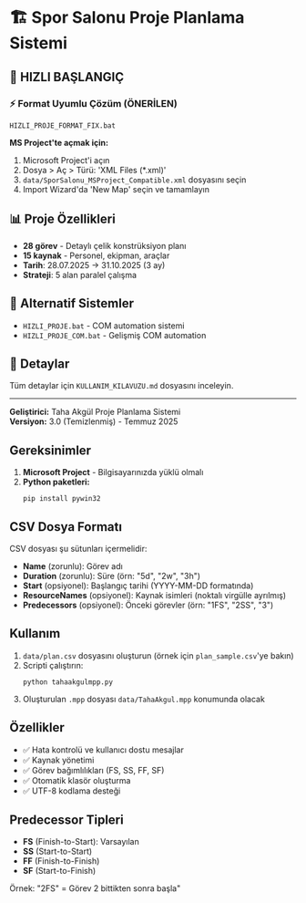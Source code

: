 # 🏗️ Spor Salonu Proje Planlama Sistemi

## 🎯 HIZLI BAŞLANGIÇ

### ⚡ Format Uyumlu Çözüm (ÖNERİLEN)
```batch
HIZLI_PROJE_FORMAT_FIX.bat
```

**MS Project'te açmak için:**
1. Microsoft Project'i açın
2. Dosya > Aç > Türü: 'XML Files (*.xml)'
3. `data/SporSalonu_MSProject_Compatible.xml` dosyasını seçin
4. Import Wizard'da 'New Map' seçin ve tamamlayın

## 📊 Proje Özellikleri
- **28 görev** - Detaylı çelik konstrüksiyon planı
- **15 kaynak** - Personel, ekipman, araçlar
- **Tarih**: 28.07.2025 → 31.10.2025 (3 ay)
- **Strateji**: 5 alan paralel çalışma

## 🔧 Alternatif Sistemler
- `HIZLI_PROJE.bat` - COM automation sistemi
- `HIZLI_PROJE_COM.bat` - Gelişmiş COM automation

## 📖 Detaylar
Tüm detaylar için `KULLANIM_KILAVUZU.md` dosyasını inceleyin.

---
**Geliştirici:** Taha Akgül Proje Planlama Sistemi  
**Versiyon:** 3.0 (Temizlenmiş) - Temmuz 2025

## Gereksinimler

1. **Microsoft Project** - Bilgisayarınızda yüklü olmalı
2. **Python paketleri:**
   ```
   pip install pywin32
   ```

## CSV Dosya Formatı

CSV dosyası şu sütunları içermelidir:

- **Name** (zorunlu): Görev adı
- **Duration** (zorunlu): Süre (örn: "5d", "2w", "3h")
- **Start** (opsiyonel): Başlangıç tarihi (YYYY-MM-DD formatında)
- **ResourceNames** (opsiyonel): Kaynak isimleri (noktalı virgülle ayrılmış)
- **Predecessors** (opsiyonel): Önceki görevler (örn: "1FS", "2SS", "3")

## Kullanım

1. `data/plan.csv` dosyasını oluşturun (örnek için `plan_sample.csv`'ye bakın)
2. Scripti çalıştırın:
   ```
   python tahaakgulmpp.py
   ```
3. Oluşturulan `.mpp` dosyası `data/TahaAkgul.mpp` konumunda olacak

## Özellikler

- ✅ Hata kontrolü ve kullanıcı dostu mesajlar
- ✅ Kaynak yönetimi
- ✅ Görev bağımlılıkları (FS, SS, FF, SF)
- ✅ Otomatik klasör oluşturma
- ✅ UTF-8 kodlama desteği

## Predecessor Tipleri

- **FS** (Finish-to-Start): Varsayılan
- **SS** (Start-to-Start)
- **FF** (Finish-to-Finish) 
- **SF** (Start-to-Finish)

Örnek: "2FS" = Görev 2 bittikten sonra başla" 
